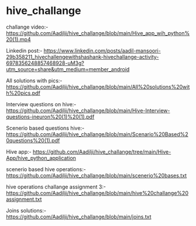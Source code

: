 # hive_challange

challange video:- https://github.com/Aadilji/hive_challange/blob/main/Hive_app_wih_python%20(1).mp4

Linkedin post:- https://www.linkedin.com/posts/aadil-mansoori-29b358211_hivechallengewithshashank-hivechallange-activity-6978356248857468928-uM3g?utm_source=share&utm_medium=member_android

All solutions with pics:- https://github.com/Aadilji/hive_challange/blob/main/All%20solutions%20with%20pics.pdf

Interview questions on hive:- https://github.com/Aadilji/hive_challange/blob/main/Hive-Interview-questions-ineuron%20(1)%20(1).pdf

Scenerio based questions hive:- https://github.com/Aadilji/hive_challange/blob/main/Scenario%20Based%20questions%20(1).pdf

Hive app:- https://github.com/Aadilji/hive_challange/tree/main/Hive-App/hive_python_application

scenerio based hive operations:- https://github.com/Aadilji/hive_challange/blob/main/scenerio%20bases.txt

hive operations challange assignment 3:- https://github.com/Aadilji/hive_challange/blob/main/hive%20challange%20assignment.txt 

Joins solutions:- https://github.com/Aadilji/hive_challange/blob/main/joins.txt





